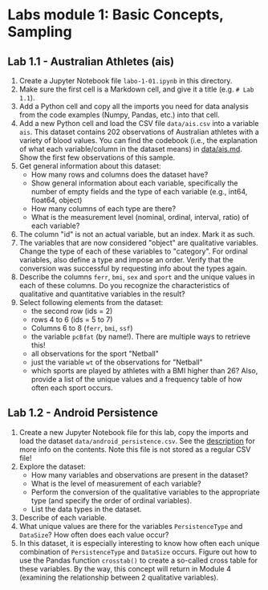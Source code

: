 # Labs module 1: Basic Concepts, Sampling

## Lab 1.1 - Australian Athletes (ais)

1. Create a Jupyter Notebook file `labo-1-01.ipynb` in this directory.
2. Make sure the first cell is a Markdown cell, and give it a title (e.g. `# Lab 1.1`).
3. Add a Python cell and copy all the imports you need for data analysis from the code examples (Numpy, Pandas, etc.) into that cell.
4. Add a new Python cell and load the CSV file `data/ais.csv` into a variable `ais`. This dataset contains 202 observations of Australian athletes with a variety of blood values. You can find the codebook (i.e., the explanation of what each variable/column in the dataset means) in [data/ais.md](/data/ais.md). Show the first few observations of this sample.
5. Get general information about this dataset:
    - How many rows and columns does the dataset have?
    - Show general information about each variable, specifically the number of empty fields and the type of each variable (e.g., int64, float64, object)
    - How many columns of each type are there?
    - What is the measurement level (nominal, ordinal, interval, ratio) of each variable?
6. The column "id" is not an actual variable, but an index. Mark it as such.
7. The variables that are now considered "object" are qualitative variables. Change the type of each of these variables to "category". For ordinal variables, also define a type and impose an order. Verify that the conversion was successful by requesting info about the types again.
8. Describe the columns `ferr`, `bmi`, `sex` and `sport` and the unique values in each of these columns. Do you recognize the characteristics of qualitative and quantitative variables in the result?
9. Select following elements from the dataset:
    - the second row (ids = 2)
    - rows 4 to 6 (ids = 5 to 7)
    - Columns 6 to 8 (`ferr`, `bmi`, `ssf`)
    - the variable `pcBfat` (by name!). There are multiple ways to retrieve this!
    - all observations for the sport "Netball"
    - just the variable `wt` of the observations for "Netball"
    - which sports are played by athletes with a BMI higher than 26? Also, provide a list of the unique values and a frequency table of how often each sport occurs.
    

## Lab 1.2 - Android Persistence

1. Create a new Jupyter Notebook file for this lab, copy the imports and load the dataset `data/android_persistence.csv`. See the [description](../data/android_persistence_cpu.md) for more info on the contents. Note this file is not stored as a regular CSV file!
2. Explore the dataset:
    - How many variables and observations are present in the dataset?
    - What is the level of measurement of each variable?
    - Perform the conversion of the qualitative variables to the appropriate type (and specify the order of ordinal variables).
    - List the data types in the dataset.
3. Describe of each variable.
4. What unique values are there for the variables `PersistenceType` and `DataSize`? How often does each value occur?
5. In this dataset, it is especially interesting to know how often each unique combination of `PersistenceType` and `DataSize` occurs. Figure out how to use the Pandas function `crosstab()` to create a so-called cross table for these variables. By the way, this concept will return in Module 4 (examining the relationship between 2 qualitative variables).